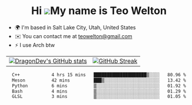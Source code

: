 <div align="center">
  
# Hi ![](https://user-images.githubusercontent.com/18350557/176309783-0785949b-9127-417c-8b55-ab5a4333674e.gif)My name is Teo Welton
</div>

*   🌍  I'm based in Salt Lake City, Utah, United States
*   ✉️  You can contact me at [teowelton@gmail.com](mailto:teowelton@gmail.com)
*   ⚡  I use Arch btw

<div align="center">

|||
|:-------------------------:|:-------------------------:|
| [![DragonDev's GitHub stats](https://github-readme-stats.vercel.app/api?username=DragonDev07&bg_color=1e1e2e&text_color=cdd6f4&icon_color=cba6f7&title_color=94e2d5)](https://github.com/DragonDev07) | [![GitHub Streak](https://streak-stats.demolab.com?user=DragonDev07&theme=catppuccin-mocha)](https://git.io/streak-stats) |

<!--START_SECTION:waka-->

```txt
C++            4 hrs 15 mins   ████████████████████▒░░░░   80.96 %
Meson          42 mins         ███▒░░░░░░░░░░░░░░░░░░░░░   13.42 %
Python         6 mins          ▒░░░░░░░░░░░░░░░░░░░░░░░░   01.92 %
Bash           4 mins          ▒░░░░░░░░░░░░░░░░░░░░░░░░   01.29 %
GLSL           3 mins          ▒░░░░░░░░░░░░░░░░░░░░░░░░   01.05 %
```

<!--END_SECTION:waka-->

</div>
